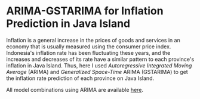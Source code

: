 # ARIMA-GSTARIMA for Inflation Prediction in Java Island
Inflation is a general increase in the prices of goods and services in an economy that is usually measured using the consumer price index. Indonesia's inflation rate has been fluctuating these years, and the increases and decreases of its rate have a similar pattern to each province's inflation in Java Island. Thus, here I used *Autoregressive Integrated Moving Average* (ARIMA) and *Generalized Space-Time* ARIMA (GSTARIMA) to get the inflation rate prediction of each province on Java Island.

All model combinations using ARIMA are available [here](https://docs.google.com/spreadsheets/d/1iS__VAdKHEhGUE1g9GiD43Q-Kk6FV8sD/edit?usp=sharing&ouid=104946118082374534733&rtpof=true&sd=true).
